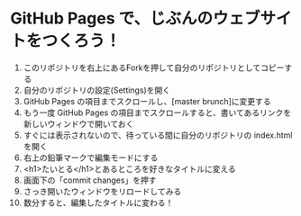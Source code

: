 # GitHub Pages で、じぶんのウェブサイトをつくろう！

1. このリポジトリを右上にあるForkを押して自分のリポジトリとしてコピーする
2. 自分のリポジトリの設定(Settings)を開く
3. GitHub Pages の項目までスクロールし、[master brunch]に変更する
4. もう一度 GitHub Pages の項目までスクロールすると、書いてあるリンクを新しいウィンドウで開いておく
5. すぐには表示されないので、待っている間に自分のリポジトリの index.html を開く
6. 右上の鉛筆マークで編集モードにする
7. &lt;h1&gt;たいとる&lt;/h1&gt;とあるところを好きなタイトルに変える
8. 画面下の「commit changes」を押す
9. さっき開いたウィンドウをリロードしてみる
10. 数分すると、編集したタイトルに変わる！
